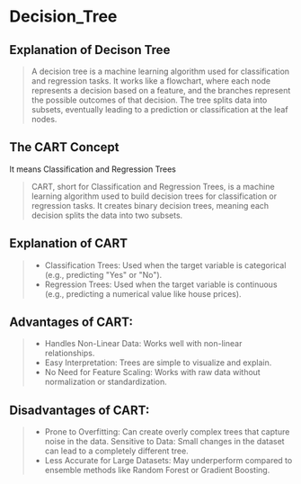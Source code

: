 # Decision_Tree

## Explanation of Decison Tree
> A decision tree is a machine learning algorithm used for classification and regression tasks. It works like a flowchart, where each node represents a decision based on a feature, and the branches represent the possible outcomes of that decision. The tree splits data into subsets, eventually leading to a prediction or classification at the leaf nodes.

## The CART Concept
It means Classification and Regression Trees
> CART, short for Classification and Regression Trees, is a machine learning algorithm used to build decision trees for classification or regression tasks. It creates binary decision trees, meaning each decision splits the data into two subsets.

## Explanation of CART
> + Classification Trees: Used when the target variable is categorical (e.g., predicting "Yes" or "No").
> + Regression Trees: Used when the target variable is continuous (e.g., predicting a numerical value like house prices).

## Advantages of CART:
> + Handles Non-Linear Data: Works well with non-linear relationships.
> + Easy Interpretation: Trees are simple to visualize and explain.
> + No Need for Feature Scaling: Works with raw data without normalization or standardization.

## Disadvantages of CART:
> + Prone to Overfitting: Can create overly complex trees that capture noise in the data.
Sensitive to Data: Small changes in the dataset can lead to a completely different tree.
> + Less Accurate for Large Datasets: May underperform compared to ensemble methods like Random Forest or Gradient Boosting.

